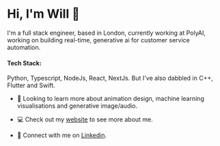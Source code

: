 # Hi, I'm Will 👋

I'm a full stack engineer, based in London, currently working at PolyAI, working on building real-time, generative ai for customer service automation. 

#### Tech Stack:
Python, Typescript, NodeJs, React, NextJs. But I've also dabbled in C++, Flutter and Swift.


- 🌱 Looking to learn more about animation design, machine learning visualisations and generative image/audio.

- :computer: Check out my [website](https://www.will-thomson.com/) to see more about me.

- 🤝 Connect with me on [Linkedin](https://www.linkedin.com/in/william-p-thomson/).

